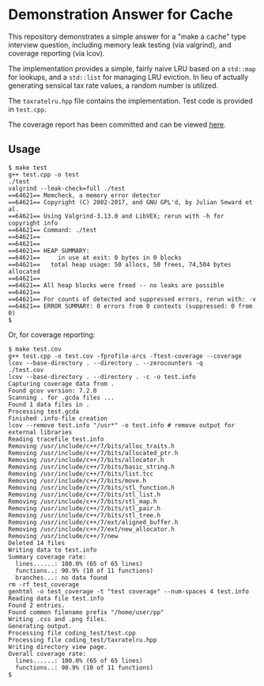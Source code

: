 # Demonstration Answer for Cache

This repository demonstrates a simple answer for a "make a cache" type interview question, including memory leak testing (via valgrind), and coverage reporting (via lcov).

The implementation provides a simple, fairly naive LRU based on a `std::map` for lookups, and a `std::list` for managing LRU eviction.  In lieu of actually generating sensical tax rate values, a random number is utilized.

The `taxratelru.hpp` file contains the implementation.  Test code is provided in `test.cpp`.

The coverage report has been committed and can be viewed [here](https://htmlpreview.github.io/?https://raw.githubusercontent.com/bennbollay/taxrate_cache/master/test_coverage/coding_test/index.html).

## Usage

```
$ make test
g++ test.cpp -o test
./test
valgrind --leak-check=full ./test
==64621== Memcheck, a memory error detector
==64621== Copyright (C) 2002-2017, and GNU GPL'd, by Julian Seward et al.
==64621== Using Valgrind-3.13.0 and LibVEX; rerun with -h for copyright info
==64621== Command: ./test
==64621== 
==64621== 
==64621== HEAP SUMMARY:
==64621==     in use at exit: 0 bytes in 0 blocks
==64621==   total heap usage: 50 allocs, 50 frees, 74,504 bytes allocated
==64621== 
==64621== All heap blocks were freed -- no leaks are possible
==64621== 
==64621== For counts of detected and suppressed errors, rerun with: -v
==64621== ERROR SUMMARY: 0 errors from 0 contexts (suppressed: 0 from 0)
$
```

Or, for coverage reporting:

```
$ make test.cov
g++ test.cpp -o test.cov -fprofile-arcs -ftest-coverage --coverage
lcov --base-directory . --directory . --zerocounters -q
./test.cov
lcov --base-directory . --directory . -c -o test.info
Capturing coverage data from .
Found gcov version: 7.2.0
Scanning . for .gcda files ...
Found 1 data files in .
Processing test.gcda
Finished .info-file creation
lcov --remove test.info "/usr*" -o test.info # remove output for external libraries
Reading tracefile test.info
Removing /usr/include/c++/7/bits/alloc_traits.h
Removing /usr/include/c++/7/bits/allocated_ptr.h
Removing /usr/include/c++/7/bits/allocator.h
Removing /usr/include/c++/7/bits/basic_string.h
Removing /usr/include/c++/7/bits/list.tcc
Removing /usr/include/c++/7/bits/move.h
Removing /usr/include/c++/7/bits/stl_function.h
Removing /usr/include/c++/7/bits/stl_list.h
Removing /usr/include/c++/7/bits/stl_map.h
Removing /usr/include/c++/7/bits/stl_pair.h
Removing /usr/include/c++/7/bits/stl_tree.h
Removing /usr/include/c++/7/ext/aligned_buffer.h
Removing /usr/include/c++/7/ext/new_allocator.h
Removing /usr/include/c++/7/new
Deleted 14 files
Writing data to test.info
Summary coverage rate:
  lines......: 100.0% (65 of 65 lines)
  functions..: 90.9% (10 of 11 functions)
  branches...: no data found
rm -rf test_coverage
genhtml -o test_coverage -t "test coverage" --num-spaces 4 test.info
Reading data file test.info
Found 2 entries.
Found common filename prefix "/home/user/pp"
Writing .css and .png files.
Generating output.
Processing file coding_test/test.cpp
Processing file coding_test/taxratelru.hpp
Writing directory view page.
Overall coverage rate:
  lines......: 100.0% (65 of 65 lines)
  functions..: 90.9% (10 of 11 functions)
$
```
